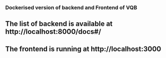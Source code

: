 ### Dockerised version of backend and Frontend of VQB

## The list of backend is available at http://localhost:8000/docs#/

## The frontend is running at http://localhost:3000

